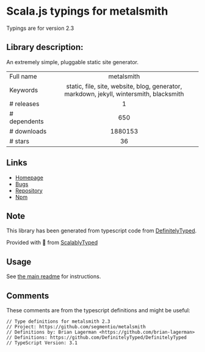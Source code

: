 
# Scala.js typings for metalsmith

Typings are for version 2.3

## Library description:
An extremely simple, pluggable static site generator.

|                    |                 |
| ------------------ | :-------------: |
| Full name          | metalsmith |
| Keywords           | static, file, site, website, blog, generator, markdown, jekyll, wintersmith, blacksmith |
| # releases         | 1 |
| # dependents       | 650 |
| # downloads        | 1880153 |
| # stars            | 36 |

## Links
- [Homepage](https://github.com/segmentio/metalsmith#readme)
- [Bugs](https://github.com/segmentio/metalsmith/issues)
- [Repository](https://github.com/segmentio/metalsmith)
- [Npm](https://www.npmjs.com/package/metalsmith)
    


## Note
This library has been generated from typescript code from [DefinitelyTyped](https://definitelytyped.org).

Provided with :purple_heart: from [ScalablyTyped](https://github.com/oyvindberg/ScalablyTyped)

## Usage
See [the main readme](../../readme.md) for instructions.

## Comments

These comments are from the typescript definitions and might be useful:
```
// Type definitions for metalsmith 2.3
// Project: https://github.com/segmentio/metalsmith
// Definitions by: Brian Lagerman <https://github.com/brian-lagerman>
// Definitions: https://github.com/DefinitelyTyped/DefinitelyTyped
// TypeScript Version: 3.1

```

